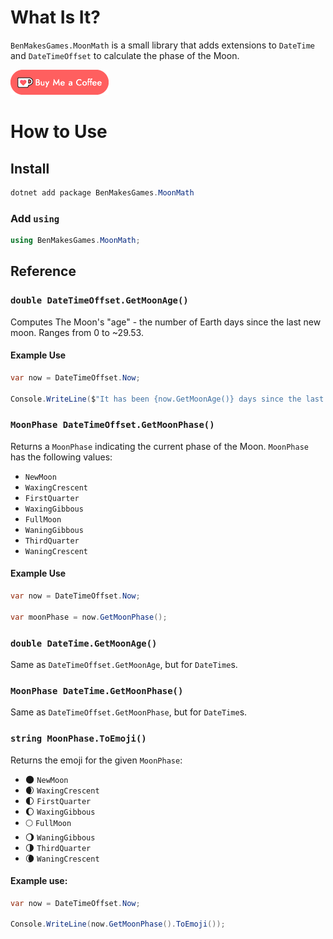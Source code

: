 # What Is It?

`BenMakesGames.MoonMath` is a small library that adds extensions to `DateTime` and `DateTimeOffset` to calculate the phase of the Moon.

[![Buy Me a Coffee at ko-fi.com](https://raw.githubusercontent.com/BenMakesGames/AssetsForNuGet/main/buymeacoffee.png)](https://ko-fi.com/A0A12KQ16)

# How to Use

## Install

```powershell
dotnet add package BenMakesGames.MoonMath 
```

### Add `using`

```c#
using BenMakesGames.MoonMath;
```

## Reference

### `double DateTimeOffset.GetMoonAge()`

Computes The Moon's "age" - the number of Earth days since the last new moon. Ranges from 0 to ~29.53.

#### Example Use

```c#
var now = DateTimeOffset.Now;

Console.WriteLine($"It has been {now.GetMoonAge()} days since the last new moon.");
```

### `MoonPhase DateTimeOffset.GetMoonPhase()`

Returns a `MoonPhase` indicating the current phase of the Moon. `MoonPhase` has the following values:

* `NewMoon`
* `WaxingCrescent`
* `FirstQuarter`
* `WaxingGibbous`
* `FullMoon`
* `WaningGibbous`
* `ThirdQuarter`
* `WaningCrescent`

#### Example Use

```c#
var now = DateTimeOffset.Now;

var moonPhase = now.GetMoonPhase();
```

### `double DateTime.GetMoonAge()`

Same as `DateTimeOffset.GetMoonAge`, but for `DateTime`s.

### `MoonPhase DateTime.GetMoonPhase()`

Same as `DateTimeOffset.GetMoonPhase`, but for `DateTime`s.

### `string MoonPhase.ToEmoji()`

Returns the emoji for the given `MoonPhase`:

* 🌑 `NewMoon`
* 🌒 `WaxingCrescent`
* 🌓 `FirstQuarter`
* 🌔 `WaxingGibbous`
* 🌕 `FullMoon`
* 🌖 `WaningGibbous`
* 🌗 `ThirdQuarter`
* 🌘 `WaningCrescent`

#### Example use:

```c#
var now = DateTimeOffset.Now;

Console.WriteLine(now.GetMoonPhase().ToEmoji());
```



